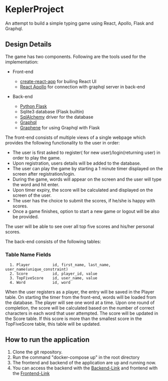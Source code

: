 # KeplerProject
An attempt to build a simple typing game using React, Apollo, Flask and Graphql.

## Design Details
 The game has two components. Following are the tools used for the implementation:
  
  * Front-end
     * [create-react-app](https://github.com/facebook/create-react-app) for builing React UI
     * [React Apollo](https://www.apollographql.com/docs/react/essentials/get-started.html) for connection 
       with graphql server in back-end
   
  * Back-end
    * [Python Flask](http://flask.pocoo.org/docs/0.12/tutorial/) 
    * Sqlite3 database (Flask builtin)
    * [SqlAlchemy](https://www.sqlalchemy.org/) driver for  the database
    * [Graphql](https://www.howtographql.com/graphql-python/0-introduction/)
    * [Graphene](https://github.com/graphql-python/graphene-sqlalchemy) for using Graphql with Flask
    
   The front-end consists of multiple views of a single webpage which provides the following functionality to 
   the user in order:
   * The user is first asked to register( for new user)/login(returning user) in order to play the game. 
   * Upon registration, users details will be added to the database.
   * The user can play the game by starting a 1 minute timer displayed on the screen after registration/login.
   * During the game, words will appear on the screen and the user will type the word and hit enter.
   * Upon timer expiry, the score will be calculated and displayed on the screen of the user.
   * The user has the choice to submit the scores, if he/she is happy with scores. 
   * Once a game finishes, option to start a new game or logout will be also be provided.

The user will be able to see over all top five scores and his/her personal scores.

   The back-end consists of the following tables:
   ###   Table Name      Fields
      1. Player          id, first_name, last_name, user_name(unique_constraint)
      2. Score           id, player_id, value
      3. TopFiveScore    id, user_name, value
      4. Word            id, word
      
      
When the user registers as a player, the entry will be saved in the Player table. On starting the timer 
from the front-end, words will be loaded from the database. The player will see one word at a time. Upon 
one round of completion, the score will be calculated based on the number of correct characters in each 
word that user attempted. The score will be updated in the Score table. If this score is more than the smallest
score in the TopFiveScore table, this table will be updated.

## How to run the application
1. Clone the git repository.
2. Run the command "docker-compose up" in the  root directory
3. The frontend and backend of the application are up and running now.
4. You can access the backend with the [Backend-Link](http://127.0.0.1:5000/graphql) and frontend with the [Frontend-Link](http://127.0.0.1:3000/) 

      
  
